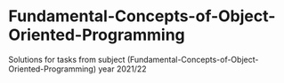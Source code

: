# Fundamental-Concepts-of-Object-Oriented-Programming
Solutions for tasks from subject (Fundamental-Concepts-of-Object-Oriented-Programming) year 2021/22
